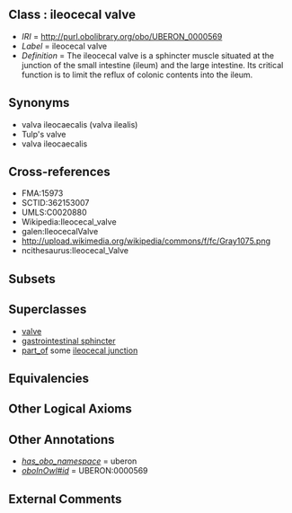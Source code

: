 
## Class : ileocecal valve

 * *IRI* = http://purl.obolibrary.org/obo/UBERON_0000569
 * *Label* = ileocecal valve
 * *Definition* = The ileocecal valve is a sphincter muscle situated at the junction of the small intestine (ileum) and the large intestine. Its critical function is to limit the reflux of colonic contents into the ileum.

## Synonyms

 * valva ileocaecalis (valva ilealis)
 * Tulp's valve
 * valva ileocaecalis

## Cross-references

 * FMA:15973
 * SCTID:362153007
 * UMLS:C0020880
 * Wikipedia:Ileocecal_valve
 * galen:IleocecalValve
 * http://upload.wikimedia.org/wikipedia/commons/f/fc/Gray1075.png
 * ncithesaurus:Ileocecal_Valve

## Subsets


## Superclasses

 * [valve](../../UBERON/78/UBERON_0003978.md)
 * [gastrointestinal sphincter](../../UBERON/85/UBERON_0011185.md)
 * [part_of](../../BFO/50/BFO_0000050.md) some [ileocecal junction](../../UBERON/73/UBERON_0001073.md)

## Equivalencies


## Other Logical Axioms


## Other Annotations

 * *[has_obo_namespace](../../ce/oboInOwl#hasOBONamespace.md)* = uberon
 * *[oboInOwl#id](../../id/oboInOwl#id.md)* = UBERON:0000569

## External Comments

